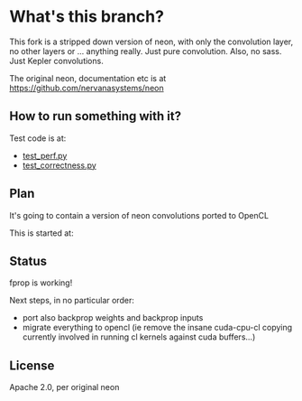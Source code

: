 # What's this branch?

This fork is a stripped down version of neon, with only the convolution layer, no other layers
or ... anything really.  Just pure convolution.  Also, no sass.  Just Kepler convolutions.

The original neon, documentation etc is at https://github.com/nervanasystems/neon

## How to run something with it?

Test code is at:
- [test_perf.py](test_perf.py)
- [test_correctness.py](test_correctness.py)

## Plan

It's going to contain a version of neon convolutions ported to OpenCL

This is started at:

## Status

fprop is working!

Next steps, in no particular order:
- port also backprop weights and backprop inputs
- migrate everything to opencl (ie remove the insane cuda-cpu-cl copying currently involved in running
cl kernels against cuda buffers...)

## License

Apache 2.0, per original neon


